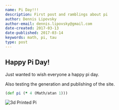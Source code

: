 ```yaml
---
name: Pi Day!!!
description: First post and ramblings about pi
author: Dennis Lipovsky
author-email: dennis.lipovsky@gmail.com
date-created: 2017-03-13
date-published: 2017-03-14
keywords: math, pi, tau
type: post
---
```


## Happy Pi Day!

Just wanted to wish everyone a happy pi day.

Also testing the generation and publishing of the site.

```clojure
(def pi (* 4 (Math/atan 1)))
```

![3d Printed Pi](/images/2017-03-14_3d-printed-pi.jpg)
